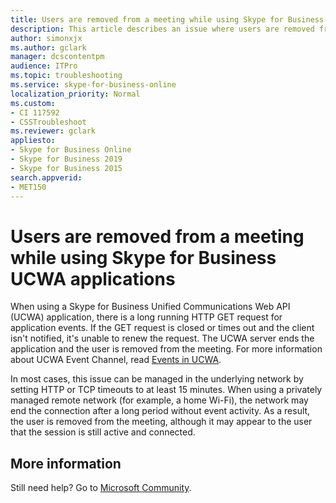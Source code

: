 ```yaml
---
title: Users are removed from a meeting while using Skype for Business UCWA applications
description: This article describes an issue where users are removed from a meeting while using Skype for Business UCWA applications. 
author: simonxjx
ms.author: gclark
manager: dcscontentpm
audience: ITPro 
ms.topic: troubleshooting 
ms.service: skype-for-business-online
localization_priority: Normal
ms.custom: 
- CI 117592
- CSSTroubleshoot
ms.reviewer: gclark
appliesto:
- Skype for Business Online
- Skype for Business 2019
- Skype for Business 2015
search.appverid: 
- MET150
---
```


# Users are removed from a meeting while using Skype for Business UCWA applications

When using a Skype for Business Unified Communications Web API (UCWA) application, there is a long running HTTP GET request for application events. If the GET request is closed or times out and the client isn't notified, it's unable to renew the request. The UCWA server ends the application and the user is removed from the meeting. For more information about UCWA Event Channel, read [Events in UCWA](/skype-sdk/ucwa/eventsinucwa). 

In most cases, this issue can be managed in the underlying network by setting HTTP or TCP timeouts to at least 15 minutes. When using a privately managed remote network (for example, a home Wi-Fi), the network may end the connection after a long period without event activity. As a result, the user is removed from the meeting, although it may appear to the user that the session is still active and connected.

## More information

Still need help? Go to [Microsoft Community](https://answers.microsoft.com/).
